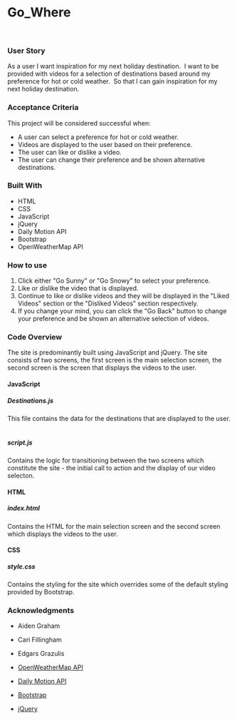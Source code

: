 # Go_Where
​
 ### User Story
 As a user I want inspiration for my next holiday destination.
​
 I want to be provided with videos for a selection of destinations based around my preference for hot or cold weather.
​
 So that I can gain inspiration for my next holiday destination.
​
 ### Acceptance Criteria
This project will be considered successful when:
​
- A user can select a preference for hot or cold weather.
- Videos are displayed to the user based on their preference.
- The user can like or dislike a video.
- The user can change their preference and be shown alternative         destinations.
​
### Built With
- HTML
- CSS
- JavaScript
- jQuery
- Daily Motion API
- Bootstrap
- OpenWeatherMap API
​
### How to use
1. Click either "Go Sunny" or "Go Snowy" to select your preference.
​
2. Like or dislike the video that is displayed.
3. Continue to like or dislike videos and they will be displayed in the "Liked Videos" section or the "Disliked Videos" section respectively.
4. If you change your mind, you can click the "Go Back" button to change your preference and be shown an alternative selection of videos.
​
### Code Overview
The site is predominantly built using JavaScript and jQuery. The site consists of two screens, the first screen is the main selection screen, the second screen is the screen that displays the videos to the user.
​
#### JavaScript
##### Destinations.js
This file contains the data for the destinations that are displayed to the user.
​
##### script.js
Contains the logic for transitioning between the two screens which constitute the site - the initial call to action and the display of our video selecton.
​
#### HTML
##### index.html 
Contains the HTML for the main selection screen and the second screen which displays the videos to the user.
​
#### CSS
##### style.css
Contains the styling for the site which overrides some of the default styling provided by Bootstrap.
​
​
### Acknowledgments
- Aiden Graham
- Cari Fillingham
- Edgars Grazulis

- [OpenWeatherMap API](https://openweathermap.org/api)
- [Daily Motion API](https://developer.dailymotion.com/)
- [Bootstrap](https://getbootstrap.com/)
- [jQuery](https://jquery.com/)
